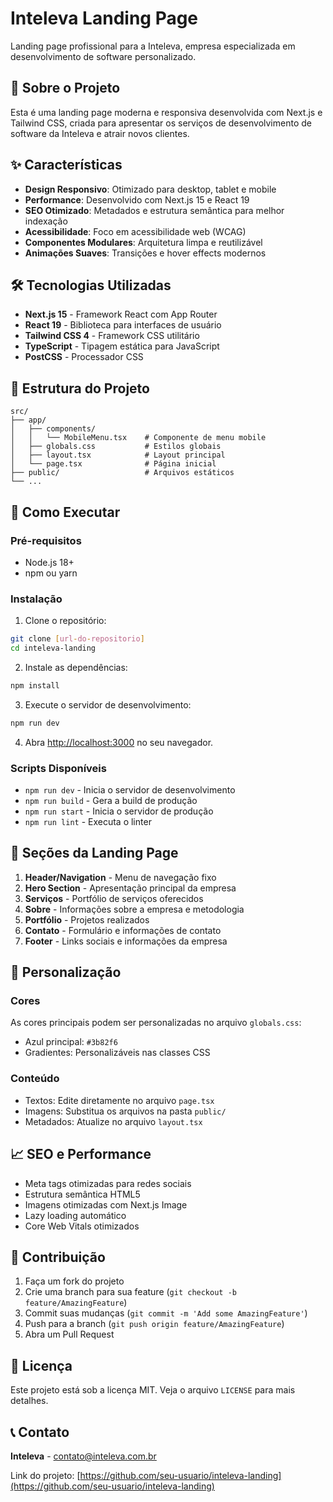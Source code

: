 # Inteleva Landing Page

Landing page profissional para a Inteleva, empresa especializada em desenvolvimento de software personalizado.

## 🚀 Sobre o Projeto

Esta é uma landing page moderna e responsiva desenvolvida com Next.js e Tailwind CSS, criada para apresentar os serviços de desenvolvimento de software da Inteleva e atrair novos clientes.

## ✨ Características

- **Design Responsivo**: Otimizado para desktop, tablet e mobile
- **Performance**: Desenvolvido com Next.js 15 e React 19
- **SEO Otimizado**: Metadados e estrutura semântica para melhor indexação
- **Acessibilidade**: Foco em acessibilidade web (WCAG)
- **Componentes Modulares**: Arquitetura limpa e reutilizável
- **Animações Suaves**: Transições e hover effects modernos

## 🛠️ Tecnologias Utilizadas

- **Next.js 15** - Framework React com App Router
- **React 19** - Biblioteca para interfaces de usuário
- **Tailwind CSS 4** - Framework CSS utilitário
- **TypeScript** - Tipagem estática para JavaScript
- **PostCSS** - Processador CSS

## 📁 Estrutura do Projeto

```
src/
├── app/
│   ├── components/
│   │   └── MobileMenu.tsx    # Componente de menu mobile
│   ├── globals.css           # Estilos globais
│   ├── layout.tsx            # Layout principal
│   └── page.tsx              # Página inicial
├── public/                   # Arquivos estáticos
└── ...
```

## 🚀 Como Executar

### Pré-requisitos

- Node.js 18+ 
- npm ou yarn

### Instalação

1. Clone o repositório:
```bash
git clone [url-do-repositorio]
cd inteleva-landing
```

2. Instale as dependências:
```bash
npm install
```

3. Execute o servidor de desenvolvimento:
```bash
npm run dev
```

4. Abra [http://localhost:3000](http://localhost:3000) no seu navegador.

### Scripts Disponíveis

- `npm run dev` - Inicia o servidor de desenvolvimento
- `npm run build` - Gera a build de produção
- `npm run start` - Inicia o servidor de produção
- `npm run lint` - Executa o linter

## 📱 Seções da Landing Page

1. **Header/Navigation** - Menu de navegação fixo
2. **Hero Section** - Apresentação principal da empresa
3. **Serviços** - Portfólio de serviços oferecidos
4. **Sobre** - Informações sobre a empresa e metodologia
5. **Portfólio** - Projetos realizados
6. **Contato** - Formulário e informações de contato
7. **Footer** - Links sociais e informações da empresa

## 🎨 Personalização

### Cores
As cores principais podem ser personalizadas no arquivo `globals.css`:
- Azul principal: `#3b82f6`
- Gradientes: Personalizáveis nas classes CSS

### Conteúdo
- Textos: Edite diretamente no arquivo `page.tsx`
- Imagens: Substitua os arquivos na pasta `public/`
- Metadados: Atualize no arquivo `layout.tsx`

## 📈 SEO e Performance

- Meta tags otimizadas para redes sociais
- Estrutura semântica HTML5
- Imagens otimizadas com Next.js Image
- Lazy loading automático
- Core Web Vitals otimizados

## 🤝 Contribuição

1. Faça um fork do projeto
2. Crie uma branch para sua feature (`git checkout -b feature/AmazingFeature`)
3. Commit suas mudanças (`git commit -m 'Add some AmazingFeature'`)
4. Push para a branch (`git push origin feature/AmazingFeature`)
5. Abra um Pull Request

## 📄 Licença

Este projeto está sob a licença MIT. Veja o arquivo `LICENSE` para mais detalhes.

## 📞 Contato

**Inteleva** - contato@inteleva.com.br

Link do projeto: [https://github.com/seu-usuario/inteleva-landing](https://github.com/seu-usuario/inteleva-landing)

